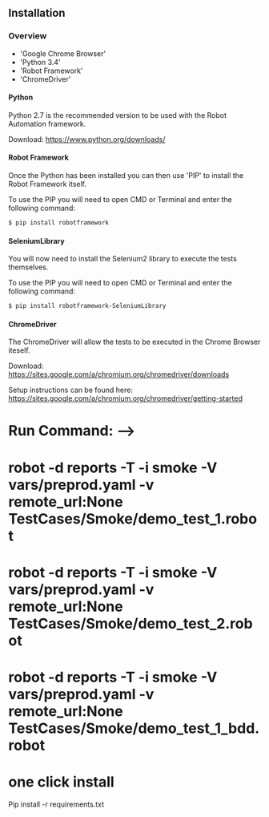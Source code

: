 
## Installation

### Overview
- 'Google Chrome Browser'
- 'Python 3.4'
- 'Robot Framework'
- 'ChromeDriver'


#### Python

Python 2.7 is the recommended version to be used with the Robot Automation framework.

Download: https://www.python.org/downloads/

#### Robot Framework

Once the Python has been installed you can then use 'PIP' to install the Robot Framework itself.

To use the PIP you will need to open CMD or Terminal and enter the following command:

```bash
$ pip install robotframework
```

#### SeleniumLibrary

You will now need to install the Selenium2 library to execute the tests themselves.

To use the PIP you will need to open CMD or Terminal and enter the following command:

```bash
$ pip install robotframework-SeleniumLibrary
```

#### ChromeDriver

The ChromeDriver will allow the tests to be executed in the Chrome Browser iteself.

Download: https://sites.google.com/a/chromium.org/chromedriver/downloads

Setup instructions can be found here: https://sites.google.com/a/chromium.org/chromedriver/getting-started


# Run Command: -->

# robot -d reports -T -i smoke -V vars/preprod.yaml -v remote_url:None  TestCases/Smoke/demo_test_1.robot
# robot -d reports -T -i smoke -V vars/preprod.yaml -v remote_url:None  TestCases/Smoke/demo_test_2.robot
# robot -d reports -T -i smoke -V vars/preprod.yaml -v remote_url:None  TestCases/Smoke/demo_test_1_bdd.robot


# one click install
Pip install -r requirements.txt
